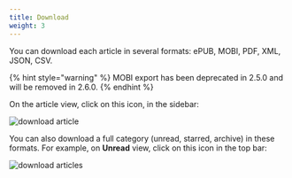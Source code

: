 ```yaml
---
title: Download
weight: 3
---
```


You can download each article in several formats: ePUB, MOBI, PDF, XML,
JSON, CSV.

{% hint style="warning" %}
MOBI export has been deprecated in 2.5.0 and will be removed in 2.6.0.
{% endhint %}

On the article view, click on this icon, in the sidebar:

![download article](../../../img/user/download_article.png)

You can also download a full category (unread, starred, archive) in
these formats. For example, on **Unread** view, click on this icon in
the top bar:

![download articles](../../../img/user/download_articles.png)
